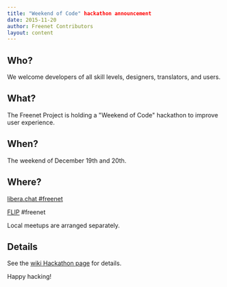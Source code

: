 ```yaml
---
title: "Weekend of Code" hackathon announcement
date: 2015-11-20
author: Freenet Contributors
layout: content
---
```


## Who?

We welcome developers of all skill levels, designers, translators, and users.

## What?

The Freenet Project is holding a "Weekend of Code" hackathon to improve user experience.

## When?

The weekend of December 19th and 20th.

## Where?

[libera.chat #freenet][irc_url]

[FLIP][flip_url] #freenet

Local meetups are arranged separately.

## Details

See the [wiki Hackathon page][hackathon_url] for details.

Happy hacking!

[irc_url]: help.html#irc
[flip_url]: https://wiki.freenetproject.org/FLIP
[hackathon_url]: https://wiki.freenetproject.org/Wiki/Hackathon
